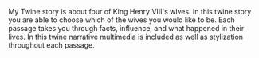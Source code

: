 My Twine story is about four of King Henry VIII's wives. In this twine story you are able to choose which of the wives you would like to be. Each passage takes you through facts, influence, and what happened in their lives. In this twine narrative multimedia is included as well as stylization throughout each passage. 
